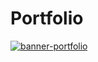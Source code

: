 # Portfolio

<a href="">![banner-portfolio](https://user-images.githubusercontent.com/102369935/218196759-871c3231-1336-45ae-9a5a-35f24ebe50ae.PNG)</a>

